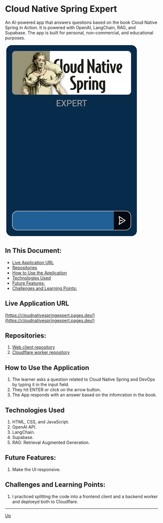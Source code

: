 # Cloud Native Spring Expert
An AI-powered app that answers questions based on the book Cloud Native Spring in Action. It is powered with OpenAI, LangChain, RAG, and Supabase. The app is built for personal, non-commercial, and educational purposes.

![demo](demo/demo.gif "Demo")

## In This Document:
  - [Live Application URL](#live-application-url)
  - [Repositories](#repositories)
  - [How to Use the Application](#how-to-use-the-application)
  - [Technologies Used](#technologies-used)
  - [Future Features:](#future-features)
  - [Challenges and Learning Points:](#challenges-and-learning-points)

## Live Application URL
[https://cloudnativespringexpert.pages.dev/](https://cloudnativespringexpert.pages.dev/)

## Repositories:
1. [Web client repository](https://github.com/shantdashjian/cloud-native-spring-expert-client)
2. [Cloudflare worker repository](https://github.com/shantdashjian/cloud-native-spring-expert-worker)
   
## How to Use the Application
   
1. The learner asks a question related to Cloud Native Spring and DevOps by typing it in the input field.
2. They hit ENTER or click on the arrow button.
3. The App responds with an answer based on the infomration in the book.

## Technologies Used
1. HTML, CSS, and JavaScript.
2. OpenAI API.
3. LangChain.
4. Supabase.
5. RAG: Retrieval Augmented Generation.

## Future Features:
1. Make the UI responsive.

## Challenges and Learning Points:
1. I practiced splitting the code into a frontend client and a backend worker and deploeyd both to Cloudflare.
   
<hr>

[Up](README.md)
